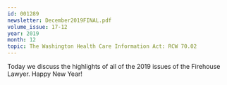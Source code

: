 ```yaml
---
id: 001289
newsletter: December2019FINAL.pdf
volume_issue: 17-12
year: 2019
month: 12
topic: The Washington Health Care Information Act: RCW 70.02
---
```


Today we discuss the highlights of all of   the 2019 issues of the Firehouse Lawyer. Happy New Year!